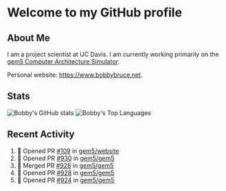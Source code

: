# Welcome to my GitHub profile

## About Me

I am a project scientist at UC Davis. I am currently working primarily on the [gem5 Computer Architecture Simulator](https://github.com/gem5).

Personal website: <https://www.bobbybruce.net>.

## Stats

![Bobby's GitHub stats](https://github-readme-stats.vercel.app/api?username=bobbyrbruce&show_icons=true&theme=responsive&include_all_commits=true&count_private=true&show=reviews&disable_animations=true)
![Bobby's Top Languages ](https://github-readme-stats.vercel.app/api/top-langs/?username=bobbyrbruce&layout=compact&theme=responsive&count_private=true&langs_count=10&disable_animations=true)

## Recent Activity

<!--START_SECTION:activity-->
1. 💪 Opened PR [#109](https://github.com/gem5/website/pull/109) in [gem5/website](https://github.com/gem5/website)
2. 💪 Opened PR [#930](https://github.com/gem5/gem5/pull/930) in [gem5/gem5](https://github.com/gem5/gem5)
3. 🎉 Merged PR [#928](https://github.com/gem5/gem5/pull/928) in [gem5/gem5](https://github.com/gem5/gem5)
4. 💪 Opened PR [#928](https://github.com/gem5/gem5/pull/928) in [gem5/gem5](https://github.com/gem5/gem5)
5. 💪 Opened PR [#924](https://github.com/gem5/gem5/pull/924) in [gem5/gem5](https://github.com/gem5/gem5)
<!--END_SECTION:activity-->

